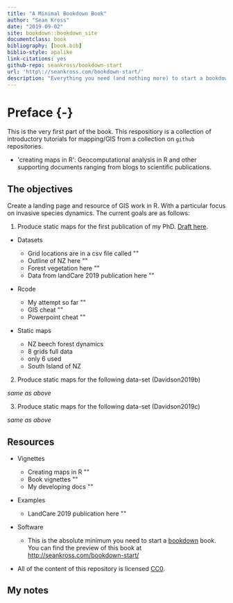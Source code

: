 ```yaml
--- 
title: "A Minimal Bookdown Book"
author: "Sean Kross"
date: "2019-09-02"
site: bookdown::bookdown_site
documentclass: book
bibliography: [book.bib]
biblio-style: apalike
link-citations: yes
github-repo: seankross/bookdown-start
url: 'http\://seankross.com/bookdown-start/'
description: "Everything you need (and nothing more) to start a bookdown book."
---
```


# Preface {-}

This is the very first part of the book. This respositiory is a collection of introductory tutorials for mapping/GIS from a collection on `github` repositories.

- 'creating maps in R': Geocomputational analysis in R and other supporting documents ranging from blogs to scientific publications.

## The objectives

Create a landing page and resource of GIS work in R. With a particular focus on invasive species dynamics. The current goals are as follows:

1. Produce static maps for the first publication of my PhD. [Draft here](https://www.ssnhub.com/2019-05-03-beech-forest-objectives).

- Datasets
  - Grid locations are in a csv file called ""
  - Outline of NZ here ""
  - Forest vegetation here ""
  - Data from landCare 2019 publication here ""

- Rcode
  - My attempt so far ""
  - GIS cheat ""
  - Powerpoint cheat ""

- Static maps
  - NZ beech forest dynamics
  - 8 grids full data
  - only 6 used
  - South Island of NZ

2. Produce static maps for the following data-set (Davidson2019b)

*same as above*

3. Produce static maps for the following data-set (Davidson2019c)

*same as above*

## Resources

- Vignettes
  - Creating maps in R ""
  - Book vignettes ""
  - My developing docs ""

- Examples
  - LandCare 2019 publication here ""
  
- Software
  - This is the absolute minimum you need to start a [bookdown](https://bookdown.org/yihui/bookdown/) book. You can find the
preview of this book at http://seankross.com/bookdown-start/

- All of the content of this repository is licensed [CC0](https://creativecommons.org/publicdomain/zero/1.0/).

## My notes
